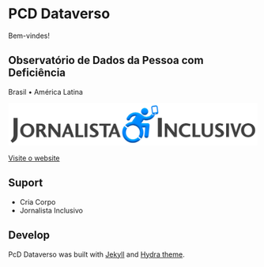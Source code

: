 # PCD Dataverso

Bem-vindes!

## Observatório de Dados da Pessoa com Deficiência

Brasil • América Latina

![Jornalista Inclusivo](images/logo-jornalista-inclusivo-preto_azul.png)


[Visite o website](https://pcd.dataverso.org)


## Suport

* Cria Corpo
* Jornalista Inclusivo


## Develop

PcD Dataverso was built with [Jekyll](http://jekyllrb.com/) and [Hydra theme](https://github.com/CloudCannon/hydra-jekyll-template).

